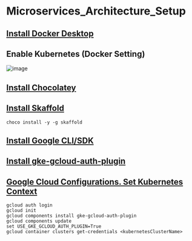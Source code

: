 # Microservices_Architecture_Setup

## [Install Docker Desktop](https://www.docker.com/products/docker-desktop/)
## Enable Kubernetes (Docker Setting)
![image](https://github.com/duc-beluga/Microservices_Architecture_Setup/assets/98554622/931bae42-8a01-4e2a-ad2d-aea4009288f3)
## [Install Chocolatey](https://chocolatey.org/install)
## [Install Skaffold](https://skaffold.dev/docs/install/)
```choco install -y -g skaffold```
## [Install Google CLI/SDK](https://cloud.google.com/sdk/docs/install-sdk)
## [Install gke-gcloud-auth-plugin](https://cloud.google.com/blog/products/containers-kubernetes/kubectl-auth-changes-in-gke)
## [Google Cloud Configurations. Set Kubernetes Context](https://cloud.google.com/blog/products/containers-kubernetes/kubectl-auth-changes-in-gke)
```
gcloud auth login
gcloud init
gcloud components install gke-gcloud-auth-plugin
gcloud components update
set USE_GKE_GCLOUD_AUTH_PLUGIN=True
gcloud container clusters get-credentials <kubernetesClusterName>
```




